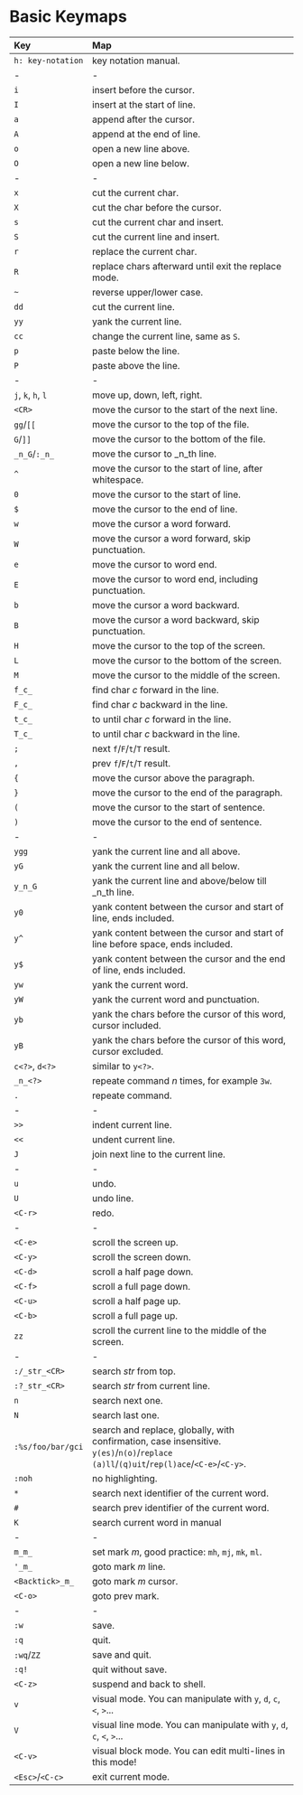 # Basic Keymaps

| **Key** | **Map** |
| :--- | :--- |
| `h: key-notation` | key notation manual. |
| - | - |
| `i` | insert before the cursor. |
| `I` | insert at the start of line. |
| `a` | append after the cursor. |
| `A` | append at the end of line. |
| `o` | open a new line above. |
| `O` | open a new line below. |
| - | - |
| `x` | cut the current char. |
| `X` | cut the char before the cursor. |
| `s` | cut the current char and insert. |
| `S` | cut the current line and insert. |
| `r` | replace the current char. |
| `R` | replace chars afterward until exit the replace mode. |
| `~` | reverse upper/lower case. |
| `dd` | cut the current line. |
| `yy` | yank the current line. |
| `cc` | change the current line, same as `S`. |
| `p` | paste below the line. |
| `P` | paste above the line. |
| - | - |
| `j`, `k`, `h`, `l` | move up, down, left, right. |
| `<CR>` | move the cursor to the start of the next line. |
| `gg`/`[[` | move the cursor to the top of the file. |
| `G`/`]]` | move the cursor to the bottom of the file. |
| `_n_G`/`:_n_` | move the cursor to \_n\_th line. |
| `^` | move the cursor to the start of line, after whitespace. |
| `0` | move the cursor to the start of line. |
| `$` | move the cursor to the end of line. |
| `w` | move the cursor a word forward. |
| `W` | move the cursor a word forward, skip punctuation. |
| `e` | move the cursor to word end. |
| `E` | move the cursor to word end, including punctuation. |
| `b` | move the cursor a word backward. |
| `B` | move the cursor a word backward, skip punctuation. |
| `H` | move the cursor to the top of the screen. |
| `L` | move the cursor to the bottom of the screen. |
| `M` | move the cursor to the middle of the screen. |
| `f_c_` | find char _c_ forward in the line. |
| `F_c_` | find char _c_ backward in the line. |
| `t_c_` | to until char _c_ forward in the line. |
| `T_c_` | to until char _c_ backward in the line. |
| `;` | next `f`/`F`/`t`/`T` result. |
| `,` | prev `f`/`F`/`t`/`T` result. |
| `{` | move the cursor above the paragraph. |
| `}` | move the cursor to the end of the paragraph. |
| `(` | move the cursor to the start of sentence. |
| `)` | move the cursor to the end of sentence. |
| - | - |
| `ygg` | yank the current line and all above. |
| `yG` | yank the current line and all below. |
| `y_n_G` | yank the current line and above/below till \_n\_th line. |
| `y0` | yank content between the cursor and start of line, ends included. |
| `y^` | yank content between the cursor and start of line before space, ends included. |
| `y$` | yank content between the cursor and the end of line, ends included. |
| `yw` | yank the current word. |
| `yW` | yank the current word and punctuation. |
| `yb` | yank the chars before the cursor of this word, cursor included. |
| `yB` | yank the chars before the cursor of this word, cursor excluded. |
| `c<?>`, `d<?>` | similar to `y<?>`. |
| `_n_<?>` | repeate command _n_ times, for example `3w`. |
| `.` | repeate command. |
| - | - |
| `>>` | indent current line. |
| `<<` | undent current line. |
| `J` | join next line to the current line. |
| - | - |
| `u` | undo. |
| `U` | undo line. |
| `<C-r>` | redo. |
| - | - |
| `<C-e>` | scroll the screen up. |
| `<C-y>` | scroll the screen down. |
| `<C-d>` | scroll a half page down. |
| `<C-f>` | scroll a full page down. |
| `<C-u>` | scroll a half page up. |
| `<C-b>` | scroll a full page up. |
| `zz` | scroll the current line to the middle of the screen. |
| - | - |
| `:/_str_<CR>` | search _str_ from top. |
| `:?_str_<CR>` | search _str_ from current line. |
| `n` | search next one. |
| `N` | search last one. |
| `:%s/foo/bar/gci` | search and replace, globally, with confirmation, case insensitive. `y(es)`/`n(o)`/`replace (a)ll`/`(q)uit`/`rep(l)ace`/`<C-e>`/`<C-y>`. |
| `:noh` | no highlighting. |
| `*` | search next identifier of the current word. |
| `#` | search prev identifier of the current word. |
| `K` | search current word in manual |
| - | - |
| `m_m_` | set mark _m_, good practice: `mh`, `mj`, `mk`, `ml`. |
| `'_m_` | goto mark _m_ line. |
| `<Backtick>_m_` | goto mark _m_ cursor. |
| `<C-o>` | goto prev mark. |
| - | - |
| `:w` | save. |
| `:q` | quit. |
| `:wq`/`ZZ` | save and quit. |
| `:q!` | quit without save. |
| `<C-z>` | suspend and back to shell. |
| `v` | visual mode. You can manipulate with `y`, `d`, `c`, `<`, `>`... |
| `V` | visual line mode. You can manipulate with `y`, `d`, `c`, `<`, `>`... |
| `<C-v>` | visual block mode. You can edit multi-lines in this mode! |
| `<Esc>`/`<C-c>` | exit current mode. |
